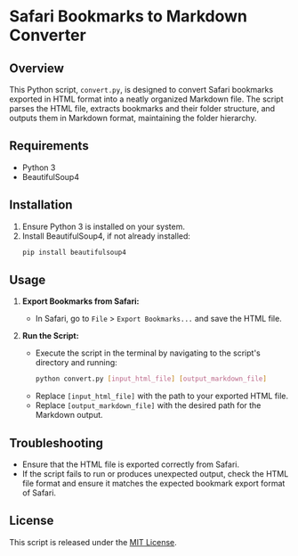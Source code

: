 # Safari Bookmarks to Markdown Converter

## Overview
This Python script, `convert.py`, is designed to convert Safari bookmarks exported in HTML format into a neatly organized Markdown file. The script parses the HTML file, extracts bookmarks and their folder structure, and outputs them in Markdown format, maintaining the folder hierarchy.

## Requirements
- Python 3
- BeautifulSoup4

## Installation
1. Ensure Python 3 is installed on your system.
2. Install BeautifulSoup4, if not already installed:
   ```bash
   pip install beautifulsoup4
   ```

## Usage
1. **Export Bookmarks from Safari:**
   - In Safari, go to `File` > `Export Bookmarks...` and save the HTML file.

2. **Run the Script:**
   - Execute the script in the terminal by navigating to the script's directory and running:
     ```bash
     python convert.py [input_html_file] [output_markdown_file]
     ```
   - Replace `[input_html_file]` with the path to your exported HTML file.
   - Replace `[output_markdown_file]` with the desired path for the Markdown output.

## Troubleshooting
- Ensure that the HTML file is exported correctly from Safari.
- If the script fails to run or produces unexpected output, check the HTML file format and ensure it matches the expected bookmark export format of Safari.

## License
This script is released under the [MIT License](https://opensource.org/licenses/MIT).
